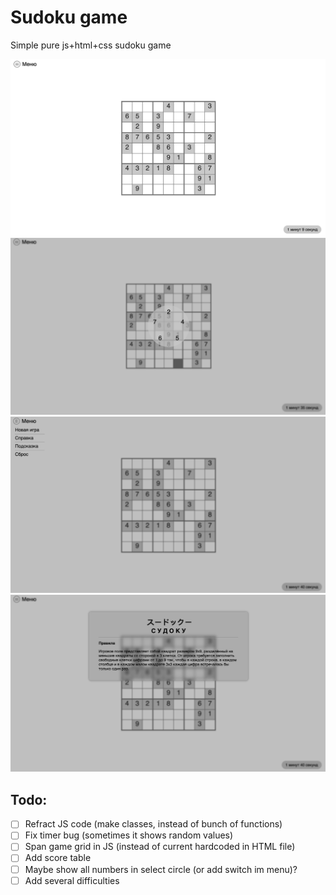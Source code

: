 # Sudoku game
Simple pure js+html+css sudoku game

![main window](img/main.png)
![select](img/select.png)
![menu](img/menu.png)
![help](img/help.png)

## Todo:
- [ ] Refract JS code (make classes, instead of bunch of functions)
- [ ] Fix timer bug (sometimes it shows random values)
- [ ] Span game grid in JS (instead of current hardcoded in HTML file)
- [ ] Add score table
- [ ] Maybe show all numbers in select circle (or add switch im menu)?
- [ ] Add several difficulties
